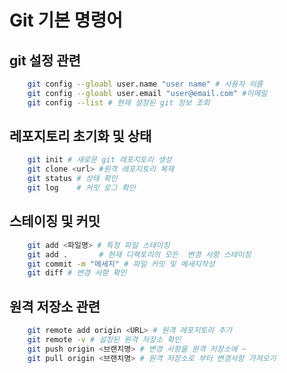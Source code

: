 
# Git 기본 명령어

## git 설정 관련

```bash
    git config --gloabl user.name "user name" # 사용자 이름
    git config --gloabl user.email "user@email.com" #이메일
    git config --list # 현재 설정된 git 정보 조회
```

## 레포지토리 초기화 및 상태 

```bash
    git init # 새로운 git 레포지토리 생성
    git clone <url> #원격 레포지토리 복제
    git status # 상태 확인
    git log    # 커밋 로그 확인
```
## 스테이징 및 커밋

```bash
    git add <파일명> # 특정 파일 스테이징
    git add .       # 현재 디렉토리의 모든  변경 사항 스테이징
    git commit -m "메세지" # 파일 커밋 및 메세지작성
    git diff # 변경 사항 확인 
```

## 원격 저장소 관련
```bash
    git remote add origin <URL> # 원격 레포지토리 추가 
    git remote -v # 설정된 원격 저장소 확인
    git push origin <브랜치명> # 변경 사항을 원격 저장소에 ~
    git pull origin <브랜치명> # 원격 저장소로 부터 변경사항 가져오기 
```

